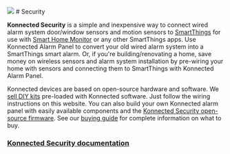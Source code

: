 <img src="https://raw.githubusercontent.com/konnected-io/docs/master/assets/images/logo-black-small.png" />
# Security

**Konnected Security** is a simple and inexpensive way to connect wired alarm system door/window sensors and motion
 sensors to [SmartThings](https://www.smartthings.com) for use with [Smart Home Monitor](https://support.smartthings.com/hc/en-us/articles/205380154-Smart-Home-Monitor)
 or any other SmartThings apps. Use Konnected Alarm Panel to convert your old wired alarm system into a SmartThings
 smart alarm. Or, if you're building/renovating a home, save money on wireless sensors and alarm system installation by 
 pre-wiring your home with sensors and connecting them to SmartThings with Konnected Alarm Panel.
 
 Konnected devices are based on open-source hardware and software. We [sell DIY kits](https://store.konnected.io) pre-loaded
  with Konnected software. Just follow the wiring instructions on this website. You can also build your own Konnected alarm panel
  with easily available components and the [Konnected Security open-source firmware](https://github.com/konnected-io/konnected-security).
  See our [buying guide](http://docs.konnected.io/security-alarm-system/buying-guide) for complete information on what to buy.  

### [Konnected Security documentation](http://docs.konnected.io/security-alarm-system)
